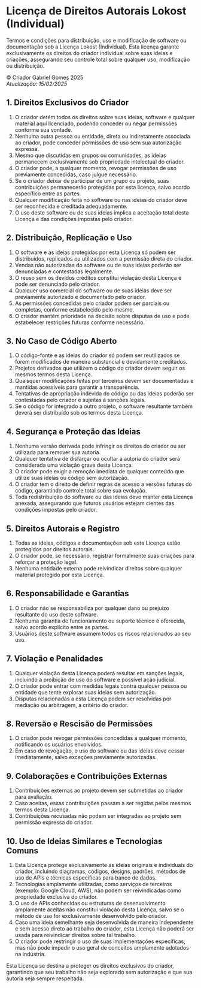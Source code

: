 # Licença de Direitos Autorais Lokost (Individual)

Termos e condições para distribuição, uso e modificação de software ou documentação sob a Licença Lokost (Individual). Esta licença garante exclusivamente os direitos do criador individual sobre suas ideias e criações, assegurando seu controle total sobre qualquer uso, modificação ou distribuição.

&copy; Criador Gabriel Gomes 2025  
_Atualização: 15/02/2025_

## 1. Direitos Exclusivos do Criador
1. O criador detém todos os direitos sobre suas ideias, software e qualquer material aqui licenciado, podendo conceder ou negar permissões conforme sua vontade.
2. Nenhuma outra pessoa ou entidade, direta ou indiretamente associada ao criador, pode conceder permissões de uso sem sua autorização expressa.
3. Mesmo que discutidas em grupos ou comunidades, as ideias permanecem exclusivamente sob propriedade intelectual do criador.
4. O criador pode, a qualquer momento, revogar permissões de uso previamente concedidas, caso julgue necessário.
5. Se o criador deixar de participar de um grupo ou projeto, suas contribuições permanecerão protegidas por esta licença, salvo acordo específico entre as partes.
6. Qualquer modificação feita no software ou nas ideias do criador deve ser reconhecida e creditada adequadamente.
7. O uso deste software ou de suas ideias implica a aceitação total desta Licença e das condições impostas pelo criador.

## 2. Distribuição, Replicação e Uso
1. O software e as ideias protegidas por esta Licença só podem ser distribuídos, replicados ou utilizados com a permissão direta do criador.
2. Vendas não autorizadas do software ou de suas ideias poderão ser denunciadas e contestadas legalmente.
3. O reuso sem os devidos créditos constitui violação desta Licença e pode ser denunciado pelo criador.
4. Qualquer uso comercial do software ou de suas ideias deve ser previamente autorizado e documentado pelo criador.
5. As permissões concedidas pelo criador podem ser parciais ou completas, conforme estabelecido pelo mesmo.
6. O criador mantém prioridade na decisão sobre disputas de uso e pode estabelecer restrições futuras conforme necessário.

## 3. No Caso de Código Aberto
1. O código-fonte e as ideias do criador só podem ser reutilizados se forem modificados de maneira substancial e devidamente creditados.
2. Projetos derivados que utilizem o código do criador devem seguir os mesmos termos desta Licença.
3. Quaisquer modificações feitas por terceiros devem ser documentadas e mantidas acessíveis para garantir a transparência.
4. Tentativas de apropriação indevida do código ou das ideias poderão ser contestadas pelo criador e sujeitas a sanções legais.
5. Se o código for integrado a outro projeto, o software resultante também deverá ser distribuído sob os termos desta Licença.

## 4. Segurança e Proteção das Ideias
1. Nenhuma versão derivada pode infringir os direitos do criador ou ser utilizada para remover sua autoria.
2. Qualquer tentativa de disfarçar ou ocultar a autoria do criador será considerada uma violação grave desta Licença.
3. O criador pode exigir a remoção imediata de qualquer conteúdo que utilize suas ideias ou código sem autorização.
4. O criador tem o direito de definir regras de acesso a versões futuras do código, garantindo controle total sobre sua evolução.
5. Toda redistribuição do software ou das ideias deve manter esta Licença anexada, assegurando que futuros usuários estejam cientes das condições impostas pelo criador.

## 5. Direitos Autorais e Registro
1. Todas as ideias, códigos e documentações sob esta Licença estão protegidos por direitos autorais.
2. O criador pode, se necessário, registrar formalmente suas criações para reforçar a proteção legal.
3. Nenhuma entidade externa pode reivindicar direitos sobre qualquer material protegido por esta Licença.

## 6. Responsabilidade e Garantias
1. O criador não se responsabiliza por qualquer dano ou prejuízo resultante do uso deste software.
2. Nenhuma garantia de funcionamento ou suporte técnico é oferecida, salvo acordo explícito entre as partes.
3. Usuários deste software assumem todos os riscos relacionados ao seu uso.

## 7. Violação e Penalidades
1. Qualquer violação desta Licença poderá resultar em sanções legais, incluindo a proibição de uso do software e possível ação judicial.
2. O criador pode entrar com medidas legais contra qualquer pessoa ou entidade que tente explorar suas ideias sem autorização.
3. Disputas relacionadas a esta Licença podem ser resolvidas por mediação ou arbitragem, a critério do criador.

## 8. Reversão e Rescisão de Permissões
1. O criador pode revogar permissões concedidas a qualquer momento, notificando os usuários envolvidos.
2. Em caso de revogação, o uso do software ou das ideias deve cessar imediatamente, salvo exceções previamente autorizadas.

## 9. Colaborações e Contribuições Externas
1. Contribuições externas ao projeto devem ser submetidas ao criador para avaliação.
2. Caso aceitas, essas contribuições passam a ser regidas pelos mesmos termos desta Licença.
3. Contribuições recusadas não podem ser integradas ao projeto sem permissão expressa do criador.

## 10. Uso de Ideias Similares e Tecnologias Comuns
1. Esta Licença protege exclusivamente as ideias originais e individuais do criador, incluindo diagramas, códigos, designs, padrões, métodos de uso de APIs e técnicas específicas para banco de dados.
2. Tecnologias amplamente utilizadas, como serviços de terceiros (exemplo: Google Cloud, AWS), não podem ser reivindicadas como propriedade exclusiva do criador.
3. O uso de APIs conhecidas ou estruturas de desenvolvimento amplamente aceitas não constitui violação desta Licença, salvo se o método de uso for exclusivamente desenvolvido pelo criador.
4. Caso uma ideia semelhante seja desenvolvida de maneira independente e sem acesso direto ao trabalho do criador, esta Licença não poderá ser usada para reivindicar direitos sobre tal trabalho.
5. O criador pode restringir o uso de suas implementações específicas, mas não pode impedir o uso geral de conceitos amplamente adotados na indústria.

Esta Licença se destina a proteger os direitos exclusivos do criador, garantindo que seu trabalho não seja explorado sem autorização e que sua autoria seja sempre respeitada.